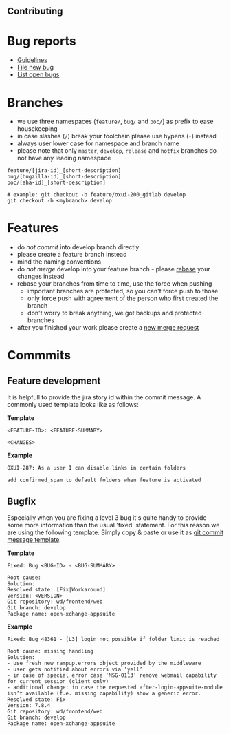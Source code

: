 Contributing
------------

# Bug reports

- [Guidelines](https://intranet.open-xchange.com/wiki/qa-team:guides:bugzilla.guide#required_information)
- [File new bug](https://bugs.open-xchange.com/enter_bug.cgi?product=OX%20App%20Suite)
- [List open bugs](https://bugs.open-xchange.com/buglist.cgi?component=Web%20Frontend&list_id=2162361&product=OX%20App%20Suite&resolution=---)


# Branches

- we use three namespaces (`feature/`, `bug/` and `poc/`) as prefix to ease housekeeping
- in case slashes (`/`) break your toolchain please use hypens (`-`) instead
- always user lower case for namespace and branch name
- please note that only `master`, `develop`, `release` and `hotfix` branches do not have any leading namespace

```
feature/[jira-id]_[short-description]
bug/[bugzilla-id]_[short-description]
poc/[aha-id]_[short-description]
```

```
# example: git checkout -b feature/oxui-200_gitlab develop
git checkout -b <mybranch> develop 
```

# Features

- do *not commit* into develop branch directly
- please create a feature branch instead
- mind the naming conventions
- do *not merge* develop into your feature branch - please [rebase](https://www.atlassian.com/git/tutorials/merging-vs-rebasing) your changes instead
- rebase your branches from time to time, use the force when pushing
    - important branches are protected, so you can't force push to those
    - only force push with agreement of the person who first created the branch
    - don't worry to break anything, we got backups and protected branches
- after you finished your work please create a [new merge request](https://gitlab.open-xchange.com/frontend/core/merge_requests/new)


# Commmits

## Feature development

It is helpfull to provide the jira story id within the commit message. A commonly used template looks like as follows:

**Template**

```
<FEATURE-ID>: <FEATURE-SUMMARY>

<CHANGES>
```

**Example**

```
OXUI-287: As a user I can disable links in certain folders

add confirmed_spam to default folders when feature is activated
```

## Bugfix

Especially when you are fixing a level 3 bug it's quite handy to provide some more information than the usual 'fixed' statement. 
For this reason we are using the following template. 
Simply copy & paste or use it as [git commit message template](https://git-scm.com/book/tr/v2/Customizing-Git-Git-Configuration).

**Template**

```
Fixed: Bug <BUG-ID> - <BUG-SUMMARY> 

Root cause: 
Solution:
Resolved state: [Fix|Workaround]
Version: <VERSION>
Git repository: wd/frontend/web
Git branch: develop
Package name: open-xchange-appsuite
```

**Example**

```
Fixed: Bug 48361 - [L3] login not possible if folder limit is reached

Root cause: missing handling
Solution:
- use fresh new rampup.errors object provided by the middleware
- user gets notified about errors via ‘yell’
- in case of special error case ‘MSG-0113’ remove webmail capability for current session (client only)
- additional change: in case the requested after-login-appsuite-module isn’t available (f.e. missing capability) show a generic error.
Resolved state: Fix
Version: 7.8.4
Git repository: wd/frontend/web
Git branch: develop
Package name: open-xchange-appsuite
```
